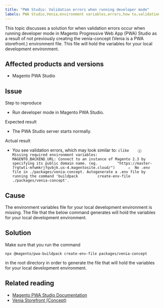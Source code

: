 ```yaml
---
title: "PWA Studio: Validation errors when running developer mode"
labels: PWA Studio,Venia,environment variables,errors,how to,validation
---
```


This topic discusses a solution for when validation errors occur when running developer mode in Magento Progressive Web App (PWA) Studio as a result of not previously creating the venia-concept (Venia is a PWA storefront.) environment file. This file will hold the variables for your local development environment.

## Affected products and versions

* Magento PWA Studio

## Issue

 <span class="wysiwyg-underline">Step to reproduce</span>

* Run developer mode in Magento PWA Studio.

 <span class="wysiwyg-underline">Expected result</span>

* The PWA Studio server starts normally.

 <span class="wysiwyg-underline">Actual result</span>

* You see validation errors, which may look similar to:    ```clike    ⓧ  Missing required environment variables:         MAGENTO_BACKEND_URL: Connect to an instance of Magento 2.3 by specifying its public domain name. (eg.         "https://master-7rqtwti-mfwmkrjfqvbjk.us-4.magentosite.cloud/")      ⚠  No .env file in ./packages/venia-concept. Autogenerate a .env file by running the command 'buildpack         create-env-file ./packages/venia-concept'.    ```    

## Cause

The environment variables file for your local development environment is missing. The file that the below command generates will hold the variables for your local development environment.

## Solution

Make sure that you run the command

```clike
npx @magento/pwa-buildpack create-env-file packages/venia-concept
```

in the root directory in order to generate the file that will hold the variables for your local development environment.

## Related reading

* [Magento PWA Studio Documentation](https://magento.github.io/pwa-studio/)
* [Venia Storefront (Concept)](https://magento.github.io/pwa-studio/venia-pwa-concept/)
